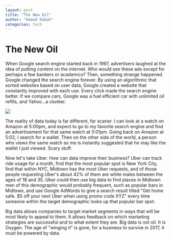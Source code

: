 ```yaml
---
layout: post
title: "The New Oil"
author: "Hamed Rabah"
categories: tech
---
```


The New Oil
===========

When Google search engine started back in 1997, advertisers laughed at the idea of putting content on the internet. Who would see these ads except for perhaps a few bankers or academics? Then, something strange happened. Google changed the search engine forever. By using an algorithmic that sorted websites based on user data, Google created a website that constantly improved with each use. Every click made the search engine better. If we compare cars, Google was a fuel efficient car with unlimited oil refills, and Yahoo...a clunker.

![](https://miro.medium.com/max/938/1*okgWfrQwFQINGTAtErnckQ.png)

The reality of data today is far different, far scarier. I can look at a watch on Amazon at 5:00pm, and expect to go to my favorite search engine and find an advertisement for that same watch at 5:01pm. Going back on Amazon at 5:02, I search for a wallet. Then on the other side of the world, a person who views the same watch as me is instantly suggested that he may like the wallet I just viewed. Scary stuff.

Now let's take Uber. How can data improve their business? Uber can track ride usage for a month, find that the most popular spot is New York City, find that within NYC, Midtown has the most Uber requests, and of those people requesting Uber's about 42% of them are white males between the ages of 18 and 35. Uber could then use big data to find places in Midtown men of this demographic would probably frequent, such as popular bars in Midtown, and use Google AdWords to give a search result titled "Get home safe. $5 off your next Uber when using promo code XYZ" every time someone within the target demographic looks up that popular bar spot.

Big data allows companies to target market segments in ways that will be most likely to appeal to them. It allows feedback on which marketing strategies are successful and to what extent they are. Big data is not oil. It is Oxygen. The age of "winging it" is gone, for a business to survive in 2017, it must be powered by data.
